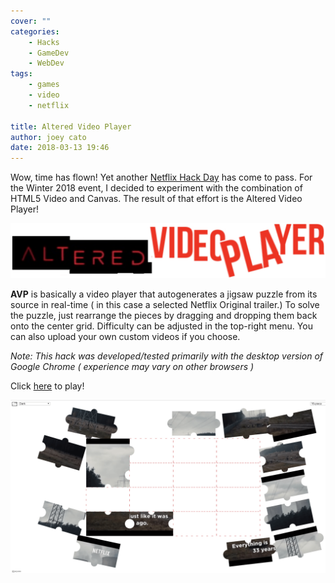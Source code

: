 ```yaml
---
cover: ""
categories:
    - Hacks
    - GameDev
    - WebDev
tags:
    - games
    - video
    - netflix

title: Altered Video Player
author: joey cato
date: 2018-03-13 19:46
---
```


Wow, time has flown! Yet another [Netflix Hack Day](https://medium.com/netflix-techblog/netflix-hack-day-winter-2018-b36ee09699d6) has come to pass. For the Winter 2018 event, I decided to experiment with the combination of HTML5 Video and Canvas. The result of that effort is the Altered Video Player!

![avpbanner](avpbanner.png)

**AVP** is basically a video player that autogenerates a jigsaw puzzle from its source in real-time ( in this case a selected Netflix Original trailer.)
To solve the puzzle, just rearrange the pieces by dragging and dropping them back onto the center grid. Difficulty can be adjusted in the top-right menu.
You can also upload your own custom videos if you choose.

_Note: This hack was developed/tested primarily with the desktop version of Google Chrome ( experience may vary on other browsers )_

Click [here](https://gorch.com/hacks/avp/) to play!

![avpscreen](avp_screen.png)
